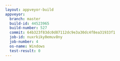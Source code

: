 ```yaml
---
layout: appveyor-build
appveyor:
  branch: master
  build-id: 44523965
  build-number: 527
  commit: 64b323f83dc0d87112dc9e3a30dc4f8ea31933f1
  job-id: nuxrkiky0emuv8ny
  job-number: 4
  os-name: Windows
  test-result: 0
---
```

